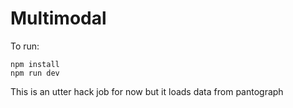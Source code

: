 # Multimodal

To run:


```
npm install
npm run dev
```

This is an utter hack job for now but it loads data from pantograph

